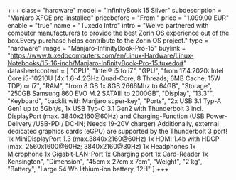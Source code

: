 +++
class= "hardware"
model = "InfinityBook 15 Silver"
subdescription = "Manjaro XFCE pre-installed"
pricebefore = "From "
price = "1.099,00 EUR"
enable = "true"
name = "Tuxedo Intro"
intro = "We've partnered with computer manufacturers to provide the best Zorin OS experience out of the box.Every purchase helps contribute to the Zorin OS project."
type = "hardware"
image = "Manjaro-InfinityBook-Pro-15"
buylink = "https://www.tuxedocomputers.com/en/Linux-Hardware/Linux-Notebooks/15-16-inch/Manjaro-InfinityBook-Pro-15.tuxedo#"
datasheetcontent = [
	"CPU",
	"Intel® i5 to i7",
	"GPU",
	"from 17.4.2020: Intel Core i5-10210U (4x 1.6-4.2GHz Quad-Core, 8 Threads, 6MB Cache, 15W TDP) or i7",
	"RAM",
	"from 8 GB 1x 8GB 2666Mhz to 64GB",
	"Storage",
	"250GB Samsung 860 EVO M.2 SATAIII to 2000GB",
	"Display",
	"13.3\"",
	"Keyboard",
	"backlit with Manjaro super-key",
	"Ports",
	"2x USB 3.1 Typ-A Gen1 up to 5Gbit/s, 1x USB Typ-C 3.1 Gen2 with Thunderbolt 3 incl. DisplayPort (max. 3840x2160@60Hz) and Charging-Function (USB Power-Delivery /USB-PD / DC-IN; Needs 19-20V charger) Additionally, external dedicated graphics cards (eGPU) are supported by the Thunderbolt 3 port! 1x MiniDisplayPort 1.3 (max.3840x2160@60Hz) 1x HDMI 1.4b with HDCP (max. 2560x1600@60Hz; 3840x2160@30Hz) 1x Headphones 1x Microphone 1x Gigabit-LAN-Port 1x Charging port 1x Card-Reader 1x Kensington",
	"Dimension",
	"45cm x 27cm x 7cm",
	"Weight",
	"2 kg",
	"Battery",
	"Large 54 Wh lithium-ion battery, 12H"
	]
+++

